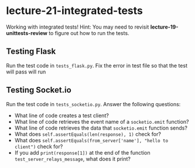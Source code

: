 # lecture-21-integrated-tests

Working with integrated tests!
Hint: You may need to revisit **lecture-19-unittests-review** to figure out how to run the tests.

## Testing Flask

Run the test code in `tests_flask.py`. Fix the error in test file so that the test will pass will run

## Testing Socket.io

Run the test code in `tests_socketio.py`. Answer the following questions:
* What line of code creates a test client?
* What line of code retrieves the event name of a `socketio.emit` function?
* What line of code retrieves the data that `socketio.emit` function sends?
* What does `self.assertEquals(len(response), 1)` check for?
* What does `self.assertEquals(from_server['name'], "hello to client")` check for?
* If you add `print(response[1])` at the end of the function `test_server_relays_message`, what does it print?
